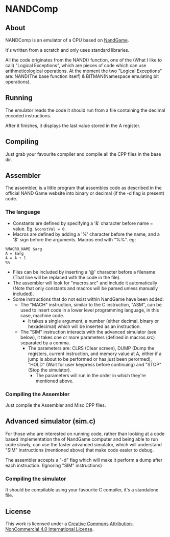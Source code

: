 # NANDComp
## About
NANDComp is an emulator of a CPU based on [NandGame](https://nandgame.com/).

It's written from a scratch and only uses standard libraries.

All the code originates from the NAND() function, one of the (What I like to call) "Logical Exceptions", which are pieces of code which can use arithmeticological operations.
At the moment the two "Logical Exceptions" are: NAND(The base function itself) & BITMAN(Namespace emulating bit operations).

## Running
The emulator reads the code it should run from a file containing the decimal encoded instructions.

After it finishes, it displays the last value stored in the A register.

## Compiling
Just grab your favourite compiler and compile all the CPP files in the base dir.

## Assembler
The assembler, is a little program that assembles code as described in the official NAND Game website into binary or decimal (if the -d flag is present) code.

### The language
- Constants are defined by specifying a '&' character before name = value. Eg. `&constVal = 0`.
- Macros are defined by adding a '%' character before the name, and a '$' sign before the arguments. Macros end with "%%". eg:
```
%MACRO_NAME $arg
A = $arg
A = A + 1
%%
```
- Files can be included by inserting a '@' character before a filename (That line will be replaced with the code in the file).
- The assembler will look for "macros.src" and include it automatically (Note that only constants and macros will be parsed unless manually included).
- Some instructions that do not exist within NandGame have been added:
	- The "MACH" instruction, similar to the C instruction, "ASM", can be used to insert code in a lower level programming language, in this case, machine code.
		- It takes a single argument, a number (either decimal, binary or hexadecimal) which will be inserted as an instruction.
	- The "SIM" instruction interacts with the advanced simulator (see below), it takes one or more parameters (defined in macros.src) separated by a comma.
		- The parameters are: CLRS (Clear screen), DUMP (Dump the registers, current instruction, and memory value at A, either if a jump is about to be performed or has just been perormed), "HOLD" (Wait for user keypress before continuing) and "STOP" (Stop the simulator).
			- The parameters will run in the order in which they're mentioned above.

### Compiling the Assembler
Just compile the Assembler and Misc CPP files.

## Advanced simulator (sim.c)
For those who are interested on running code, rather than looking at a code based implementation the of NandGame computer and being able to run code slowly, can use the faster advanced simulator, which will understand "SIM" instructions (mentioned above) that make code easier to debug.

The assembler accepts a "-d" flag which will make it perform a dump after each instruction. (Ignoring "SIM" instructions)

### Compiling the simulator
It should be compilable using your favourite C compiler, it's a standalone file.

## License
This work is licensed under a [Creative Commons Attribution-NonCommercial 4.0 International License](http://creativecommons.org/licenses/by-nc/4.0/).
